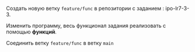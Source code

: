 Создать новую ветку `feature/func` в репозитории с заданием : ipo-lr7-3-3.

Изменить программу, весь функционал задания реализовать с помощью **функций**.

Соединить ветку `feature/func` в ветку `main`
